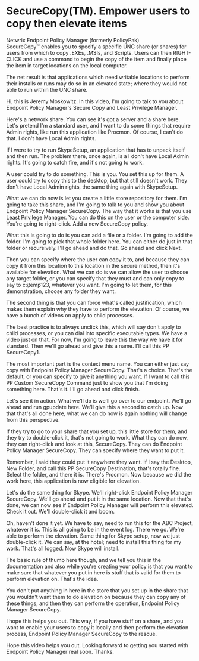 # SecureCopy(TM). Empower users to copy then elevate items

Netwrix Endpoint Policy Manager (formerly PolicyPak) SecureCopy™ enables you to specify a specific
UNC share (or shares) for users from which to copy .EXEs, .MSIs, and Scripts. Users can then
RIGHT-CLICK and use a command to begin the copy of the item and finally place the item in target
locations on the local computer.

The net result is that applications which need writable locations to perform their installs or runs
may do so in an elevated state; where they would not able to run within the UNC share.

Hi, this is Jeremy Moskowitz. In this video, I'm going to talk to you about Endpoint Policy
Manager's Secure Copy and Least Privilege Manager.

Here's a network share. You can see it's got a server and a share here. Let's pretend I'm a standard
user, and I want to do some things that require Admin rights, like run this application like
Procmon. Of course, I can't do that. I don't have Local Admin rights.

If I were to try to run SkypeSetup, an application that has to unpack itself and then run. The
problem there, once again, is a I don't have Local Admin rights. It's going to catch fire, and it's
not going to work.

A user could try to do something. This is you. You set this up for them. A user could try to copy
this to the desktop, but that still doesn't work. They don't have Local Admin rights, the same thing
again with SkypeSetup.

What we can do now is let you create a little store repository for them. I'm going to take this
share, and I'm going to talk to you and show you about Endpoint Policy Manager SecureCopy. The way
that it works is that you use Least Privilege Manager. You can do this on the user or the computer
side. You're going to right-click. Add a new SecureCopy policy.

What this is going to do is you can add a file or a folder. I'm going to add the folder. I'm going
to pick that whole folder here. You can either do just in that folder or recursively. I'll go ahead
and do that. Go ahead and click Next.

Then you can specify where the user can copy it to, and because they can copy it from this location
to this location in the secure method, then it's available for elevation. What we can do is we can
allow the user to choose any target folder, or you can specify that they must and can only copy to
say to c:\temp123, whatever you want. I'm going to let them, for this demonstration, choose any
folder they want.

The second thing is that you can force what's called justification, which makes them explain why
they have to perform the elevation. Of course, we have a bunch of videos on apply to child
processes.

The best practice is to always unclick this, which will say don't apply to child processes, or you
can dial into specific executable types. We have a video just on that. For now, I'm going to leave
this the way we have it for standard. Then we'll go ahead and give this a name. I'll call this PP
SecureCopy1.

The most important part is the context menu name. You can either just say copy with Endpoint Policy
Manager SecureCopy. That's a choice. That's the default, or you can specify to give it anything you
want. If I want to call this PP Custom SecureCopy Command just to show you that I'm doing something
here. That's it. I'll go ahead and click finish.

Let's see it in action. What we'll do is we'll go over to our endpoint. We'll go ahead and run
gpupdate here. We'll give this a second to catch up. Now that that's all done here, what we can do
now is again nothing will change from this perspective.

If they try to go to your share that you set up, this little store for them, and they try to
double-click it, that's not going to work. What they can do now, they can right-click and look at
this, SecureCopy. They can do Endpoint Policy Manager SecureCopy. They can specify where they want
to put it.

Remember, I said they could put it anywhere they want. If I say the Desktop, New Folder, and call
this PP SecureCopy Destination, that's totally fine. Select the folder, and there it is. There's
Procmon. Now because we did the work here, this application is now eligible for elevation.

Let's do the same thing for Skype. We'll right-click Endpoint Policy Manager SecureCopy. We'll go
ahead and put it in the same location. Now that that's done, we can now see if Endpoint Policy
Manager will perform this elevated. Check it out. We'll double-click it and boom.

Oh, haven't done it yet. We have to say, need to run this for the ABC Project, whatever it is. This
is all going to be in the event log. There we go. We're able to perform the elevation. Same thing
for Skype setup, now we just double-click it. We can say, at the hotel; need to install this thing
for my work. That's all logged. Now Skype will install.

The basic rule of thumb here though, and we tell you this in the documentation and also while you're
creating your policy is that you want to make sure that whatever you put in here is stuff that is
valid for them to perform elevation on. That's the idea.

You don't put anything in here in the store that you set up in the share that you wouldn't want them
to do elevation on because they can copy any of these things, and then they can perform the
operation, Endpoint Policy Manager SecureCopy.

I hope this helps you out. This way, if you have stuff on a share, and you want to enable your users
to copy it locally and then perform the elevation process, Endpoint Policy Manager SecureCopy to the
rescue.

Hope this video helps you out. Looking forward to getting you started with Endpoint Policy Manager
real soon. Thanks.
